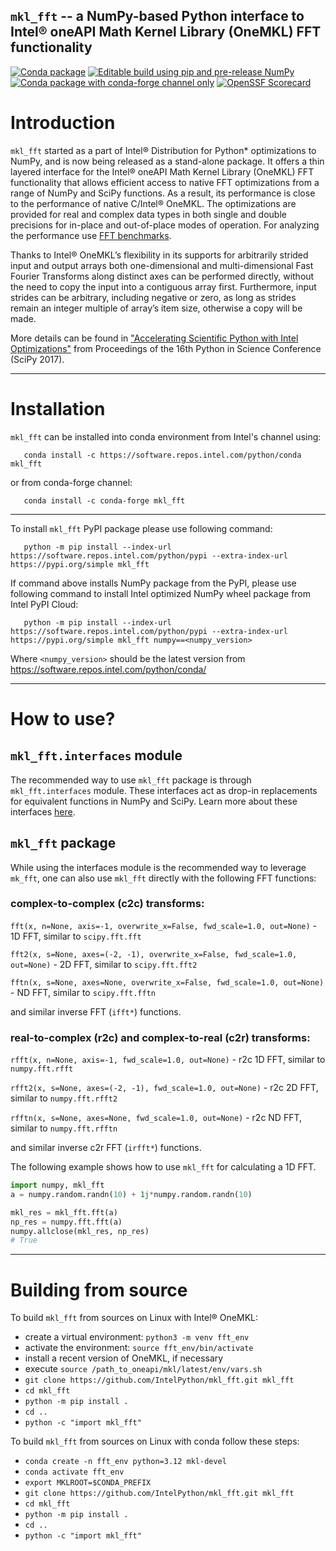 ## `mkl_fft` --  a NumPy-based Python interface to Intel® oneAPI Math Kernel Library (OneMKL) FFT functionality
[![Conda package](https://github.com/IntelPython/mkl_fft/actions/workflows/conda-package.yml/badge.svg)](https://github.com/IntelPython/mkl_fft/actions/workflows/conda-package.yml)
[![Editable build using pip and pre-release NumPy](https://github.com/IntelPython/mkl_fft/actions/workflows/build_pip.yaml/badge.svg)](https://github.com/IntelPython/mkl_fft/actions/workflows/build_pip.yaml)
[![Conda package with conda-forge channel only](https://github.com/IntelPython/mkl_fft/actions/workflows/conda-package-cf.yml/badge.svg)](https://github.com/IntelPython/mkl_fft/actions/workflows/conda-package-cf.yml)
[![OpenSSF Scorecard](https://api.securityscorecards.dev/projects/github.com/IntelPython/mkl_fft/badge)](https://securityscorecards.dev/viewer/?uri=github.com/IntelPython/mkl_fft)

# Introduction
`mkl_fft` started as a part of Intel® Distribution for Python* optimizations to NumPy, and is now being released
as a stand-alone package. It offers a thin layered interface for the Intel® oneAPI Math Kernel Library (OneMKL) FFT functionality that allows efficient access to native FFT optimizations from a range of NumPy and SciPy functions. As a result, its performance is close to the performance of native C/Intel® OneMKL. The optimizations are provided for real and complex data types in both single and double precisions for in-place and out-of-place modes of operation. For analyzing the performance use [FFT benchmarks](https://github.com/intelpython/fft_benchmark).

Thanks to Intel® OneMKL’s flexibility in its supports for arbitrarily strided input and output arrays both one-dimensional and multi-dimensional Fast Fourier Transforms along distinct axes can be performed directly, without the need to copy the input into a contiguous array first. Furthermore, input strides can be arbitrary, including negative or zero, as long as strides remain an integer multiple of array’s item size, otherwise a copy will be made.

More details can be found in ["Accelerating Scientific Python with Intel Optimizations"](https://proceedings.scipy.org/articles/shinma-7f4c6e7-00f) from Proceedings of the 16th Python in Science Conference (SciPy 2017).

---
# Installation
`mkl_fft` can be installed into conda environment from Intel's channel using:

```
   conda install -c https://software.repos.intel.com/python/conda mkl_fft
```

or from conda-forge channel:

```
   conda install -c conda-forge mkl_fft
```

---

To install `mkl_fft` PyPI package please use following command:

```
   python -m pip install --index-url https://software.repos.intel.com/python/pypi --extra-index-url https://pypi.org/simple mkl_fft
```

If command above installs NumPy package from the PyPI, please use following command to install Intel optimized NumPy wheel package from Intel PyPI Cloud:

```
   python -m pip install --index-url https://software.repos.intel.com/python/pypi --extra-index-url https://pypi.org/simple mkl_fft numpy==<numpy_version>
```

Where `<numpy_version>` should be the latest version from https://software.repos.intel.com/python/conda/

---
# How to use?
## `mkl_fft.interfaces` module
The recommended way to use `mkl_fft` package is through `mkl_fft.interfaces` module. These interfaces act as drop-in replacements for equivalent functions in NumPy and SciPy. Learn more about these interfaces [here](https://github.com/IntelPython/mkl_fft/blob/master/mkl_fft/interfaces/README.md).

## `mkl_fft` package
While using the interfaces module is the recommended way to leverage `mk_fft`, one can also use `mkl_fft` directly with the following FFT functions:

### complex-to-complex (c2c) transforms:

`fft(x, n=None, axis=-1, overwrite_x=False, fwd_scale=1.0, out=None)` - 1D FFT, similar to `scipy.fft.fft`

`fft2(x, s=None, axes=(-2, -1), overwrite_x=False, fwd_scale=1.0, out=None)` - 2D FFT, similar to `scipy.fft.fft2`

`fftn(x, s=None, axes=None, overwrite_x=False, fwd_scale=1.0, out=None)` - ND FFT, similar to `scipy.fft.fftn`

and similar inverse FFT (`ifft*`) functions.

### real-to-complex (r2c) and complex-to-real (c2r) transforms:

`rfft(x, n=None, axis=-1, fwd_scale=1.0, out=None)` - r2c 1D FFT, similar to `numpy.fft.rfft`

`rfft2(x, s=None, axes=(-2, -1), fwd_scale=1.0, out=None)` - r2c 2D FFT, similar to `numpy.fft.rfft2`

`rfftn(x, s=None, axes=None, fwd_scale=1.0, out=None)` - r2c ND FFT, similar to `numpy.fft.rfftn`

and similar inverse c2r FFT (`irfft*`) functions.

The following example shows how to use `mkl_fft` for calculating a 1D FFT.

```python
import numpy, mkl_fft
a = numpy.random.randn(10) + 1j*numpy.random.randn(10)

mkl_res = mkl_fft.fft(a)
np_res = numpy.fft.fft(a)
numpy.allclose(mkl_res, np_res)
# True
```

---
# Building from source

To build `mkl_fft` from sources on Linux with Intel® OneMKL:
  - create a virtual environment: `python3 -m venv fft_env`
  - activate the environment: `source fft_env/bin/activate`
  - install a recent version of OneMKL, if necessary
  - execute `source /path_to_oneapi/mkl/latest/env/vars.sh`
  - `git clone https://github.com/IntelPython/mkl_fft.git mkl_fft`
  - `cd mkl_fft`
  - `python -m pip install .`
  - `cd ..`
  - `python -c "import mkl_fft"`

To build `mkl_fft` from sources on Linux with conda follow these steps:
  - `conda create -n fft_env python=3.12 mkl-devel`
  - `conda activate fft_env`
  - `export MKLROOT=$CONDA_PREFIX`
  - `git clone https://github.com/IntelPython/mkl_fft.git mkl_fft`
  - `cd mkl_fft`
  - `python -m pip install .`
  - `cd ..`
  - `python -c "import mkl_fft"`
